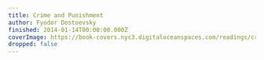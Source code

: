 ```yaml
---
title: Crime and Punishment
author: Fyodor Dostoevsky
finished: 2014-01-14T00:00:00.000Z
coverImage: https://book-covers.nyc3.digitaloceanspaces.com/readings/crime-and-punishment-01.jpg
dropped: false
---
```


